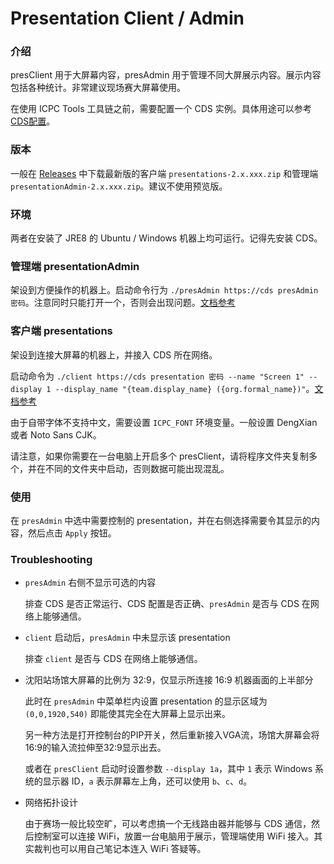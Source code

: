 # Presentation Client / Admin

### 介绍

presClient 用于大屏幕内容，presAdmin 用于管理不同大屏展示内容。展示内容包括各种统计。非常建议现场赛大屏幕使用。

在使用 ICPC Tools 工具链之前，需要配置一个 CDS 实例。具体用途可以参考 [CDS配置](./cds.md)。

### 版本

一般在 [Releases](https://github.com/icpctools/icpctools/releases) 中下载最新版的客户端 `presentations-2.x.xxx.zip` 和管理端 `presentationAdmin-2.x.xxx.zip`。建议不使用预览版。

### 环境

两者在安装了 JRE8 的 Ubuntu / Windows 机器上均可运行。记得先安装 CDS。

### 管理端 presentationAdmin

架设到方便操作的机器上。启动命令行为 `./presAdmin https://cds presAdmin 密码`。注意同时只能打开一个，否则会出现问题。[文档参考](https://tools.icpc.global/docs/PresentationAdmin.pdf)

### 客户端 presentations

架设到连接大屏幕的机器上，并接入 CDS 所在网络。

启动命令为 `./client https://cds presentation 密码 --name "Screen 1" --display 1 --display_name "{team.display_name} ({org.formal_name})"`。[文档参考](https://tools.icpc.global/docs/PresentationClient.pdf)

由于自带字体不支持中文，需要设置 `ICPC_FONT` 环境变量。一般设置 DengXian 或者 Noto Sans CJK。

请注意，如果你需要在一台电脑上开启多个 presClient，请将程序文件夹复制多个，并在不同的文件夹中启动，否则数据可能出现混乱。

### 使用

在 `presAdmin` 中选中需要控制的 presentation，并在右侧选择需要令其显示的内容，然后点击 `Apply` 按钮。

### Troubleshooting

* `presAdmin` 右侧不显示可选的内容

  排查 CDS 是否正常运行、CDS 配置是否正确、`presAdmin` 是否与 CDS 在网络上能够通信。

* `client` 启动后，`presAdmin` 中未显示该 presentation

  排查 `client` 是否与 CDS 在网络上能够通信。

* 沈阳站场馆大屏幕的比例为 32:9，仅显示所连接 16:9 机器画面的上半部分

  此时在 `presAdmin` 中菜单栏内设置 presentation 的显示区域为 `(0,0,1920,540)` 即能使其完全在大屏幕上显示出来。

  另一种方法是打开控制台的PIP开关，然后重新接入VGA流，场馆大屏幕会将16:9的输入流拉伸至32:9显示出去。

  或者在 `presClient` 启动时设置参数 `--display 1a`，其中 `1` 表示 Windows 系统的显示器 ID，`a` 表示屏幕左上角，还可以使用 `b`、`c`、`d`。

* 网络拓扑设计

  由于赛场一般比较空旷，可以考虑搞一个无线路由器并能够与 CDS 通信，然后控制室可以连接 WiFi，放置一台电脑用于展示，管理端使用 WiFi 接入。其实裁判也可以用自己笔记本连入 WiFi 答疑等。
